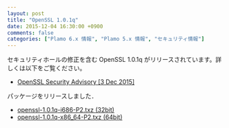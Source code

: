 ```yaml
---
layout: post
title: "OpenSSL 1.0.1q"
date: 2015-12-04 16:30:00 +0900
comments: false
categories: ["Plamo 6.x 情報", "Plamo 5.x 情報", "セキュリティ情報"]
---
```


セキュリティホールの修正を含む OpenSSL 1.0.1q がリリースされています。詳しくは以下をご覧ください。

* [OpenSSL Security Advisory [3 Dec 2015]](https://www.openssl.org/news/secadv/20151203.txt)

パッケージをリリースしました．

* [openssl-1.0.1q-i686-P2.txz (32bit)](ftp://plamo.linet.gr.jp/pub/Plamo-5.x/x86/plamo/00_base/openssl-1.0.1q-i686-P2.txz)
* [openssl-1.0.1q-x86_64-P2.txz (64bit)](ftp://plamo.linet.gr.jp/pub/Plamo-5.x/x86_64/plamo/00_base/openssl-1.0.1q-x86_64-P2.txz)
